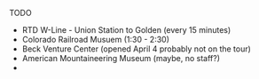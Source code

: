TODO
- RTD W-Line - Union Station to Golden (every 15 minutes)
- Colorado Railroad Musuem (1:30 - 2:30)
- Beck Venture Center (opened April 4 probably not on the tour)
- American Mountaineering Museum (maybe, no staff?)
- 
